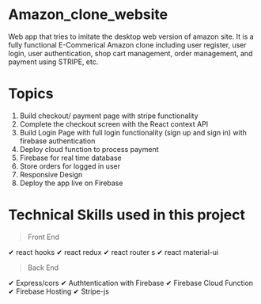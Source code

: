 # Amazon_clone_website
Web app that tries to imitate the desktop web version of amazon site. It is a fully functional E-Commerical Amazon clone including user register, user login, user authentication, shop cart management, order management, and payment using STRIPE, etc.


# Topics

1. Build checkout/ payment page with stripe functionality
2. Complete the checkout screen with the React context API
3. Build Login Page with full login functionality (sign up and sign in) with firebase authentication
4. Deploy cloud function to process payment
5. Firebase for real time database
6. Store orders for logged in user
7. Responsive Design
8. Deploy the app live on Firebase

# Technical Skills used in this project

> Front End

✔ react hooks ✔ react redux ✔ react router s ✔ react material-ui

> Back End

✔ Express/cors ✔ Authtentication with Firebase ✔ Firebase Cloud Function ✔ Firebase Hosting ✔ Stripe-js
